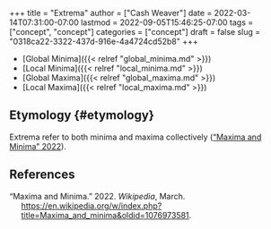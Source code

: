 +++
title = "Extrema"
author = ["Cash Weaver"]
date = 2022-03-14T07:31:00-07:00
lastmod = 2022-09-05T15:46:25-07:00
tags = ["concept", "concept"]
categories = ["concept"]
draft = false
slug = "0318ca22-3322-437d-916e-4a4724cd52b8"
+++

-   [Global Minima]({{< relref "global_minima.md" >}})
-   [Local Minima]({{< relref "local_minima.md" >}})
-   [Global Maxima]({{< relref "global_maxima.md" >}})
-   [Local Maxima]({{< relref "local_maxima.md" >}})


## Etymology {#etymology}

Extrema refer to both minima and maxima collectively (<a href="#citeproc_bib_item_1">“Maxima and Minima” 2022</a>).

## References

<style>.csl-entry{text-indent: -1.5em; margin-left: 1.5em;}</style><div class="csl-bib-body">
  <div class="csl-entry"><a id="citeproc_bib_item_1"></a>“Maxima and Minima.” 2022. <i>Wikipedia</i>, March. <a href="https://en.wikipedia.org/w/index.php?title=Maxima_and_minima&oldid=1076973581">https://en.wikipedia.org/w/index.php?title=Maxima_and_minima&#38;oldid=1076973581</a>.</div>
</div>

